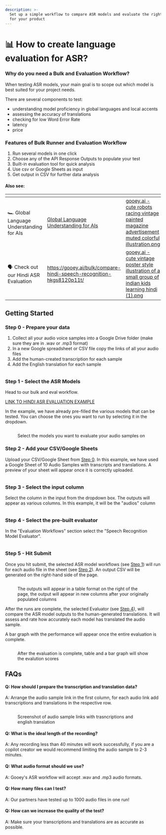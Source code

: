 ```yaml
---
description: >-
  Set up a simple workflow to compare ASR models and evaluate the right choice
  for your product
---
```


# 📊 How to create language evaluation for ASR?

### Why do you need a Bulk and Evaluation Workflow?

When testing ASR models, your main goal is to scope out which model is best suited for your project needs.&#x20;

There are several components to test:&#x20;

* understanding model proficiency in global languages and local accents
* assessing the accuracy of translations
* checking for low Word Error Rate
* latency
* price

### Features of Bulk Runner and Evaluation Workflow

1. Run several models in one click
2. Choose any of the API Response Outputs to populate your test
3. Built-in evaluation tool for quick analysis
4. Use csv or Google Sheets as input
5. Get output in CSV for further data analysis

#### Also see:

<table data-view="cards" data-full-width="true"><thead><tr><th></th><th data-hidden data-card-target data-type="content-ref"></th><th data-hidden data-card-cover data-type="files"></th></tr></thead><tbody><tr><td>🏎️ Global Language Understanding for AIs</td><td><a href="https://app.gitbook.com/s/leYcqBx5FRZcVr3wI4f4/global-language-understanding-for-ais">Global Language Understanding for AIs</a></td><td><a href="../../.gitbook/assets/gooey.ai - cute robots racing vintage painted magazine advertisement muted colorful illustration.png">gooey.ai - cute robots racing vintage painted magazine advertisement muted colorful illustration.png</a></td></tr><tr><td>🗣️ Check out our Hindi ASR Evaluation</td><td><a href="https://gooey.ai/bulk/compare-hindi-speech-recognition-hkgs8120p11t/">https://gooey.ai/bulk/compare-hindi-speech-recognition-hkgs8120p11t/</a></td><td><a href="../../.gitbook/assets/gooey.ai - cute vintage poster style illustration of a small group of indian kids learning hindi (1).png">gooey.ai - cute vintage poster style illustration of a small group of indian kids learning hindi (1).png</a></td></tr></tbody></table>

## Getting Started

### Step 0 - Prepare your data

1. Collect all your audio voice samples into a Google Drive folder (make sure they are in .wav or .mp3 format)
2. In a new Google spreadsheet or CSV file copy the links of all your audio files&#x20;
3. Add the human-created transcription for each sample
4. Add the English translation for each sample

<figure><img src="../../.gitbook/assets/Screenshot 2024-05-07 at 12.27.38 AM.png" alt=""><figcaption></figcaption></figure>

### Step 1 - Select the ASR Models

Head to our bulk and eval workflow.&#x20;

[LINK TO HINDI ASR EVALUATION EXAMPLE](https://gooey.ai/bulk/compare-hindi-speech-recognition-hkgs8120p11t/)

In the example, we have already pre-filled the various models that can be tested. You can choose the ones you want to run by selecting it in the dropdown.

<figure><img src="../../.gitbook/assets/Screenshot 2024-05-07 at 12.31.01 AM.png" alt=""><figcaption><p>Select the models you want to evaluate your audio samples on</p></figcaption></figure>

### Step 2 - Add your CSV/Google Sheets

Upload your CSV/Google Sheet from [Step 0](how-to-create-language-evaluation-for-asr.md#step-0-prepare-your-data). In this example, we have used a Google Sheet of 10 Audio Samples with transcripts and translations. A preview of your sheet will appear once it is correctly uploaded.&#x20;

<figure><img src="../../.gitbook/assets/Screenshot 2024-05-07 at 12.34.15 AM.png" alt=""><figcaption></figcaption></figure>

### Step 3 - Select the input column

Select the column in the input from the dropdown box. The outputs will appear as various columns. In this example, it will be the "audios" column

<figure><img src="../../.gitbook/assets/Screenshot 2024-05-07 at 12.36.40 AM.png" alt=""><figcaption></figcaption></figure>

### Step 4 - Select the pre-built evaluator

In the "Evaluation Workflows" section select the "Speech Recognition Model Evaluator".

<figure><img src="../../.gitbook/assets/Screenshot 2024-05-07 at 12.38.13 AM.png" alt=""><figcaption></figcaption></figure>

### Step 5 - Hit Submit

Once you hit submit, the selected ASR model workflows (see [Step 1](how-to-create-language-evaluation-for-asr.md#step-1-select-the-asr-models)) will run for each audio file in the sheet (see [Step 2](how-to-create-language-evaluation-for-asr.md#step-2-add-your-csv-google-sheets)). An output CSV will be generated on the right-hand side of the page.&#x20;

<figure><img src="../../.gitbook/assets/Screenshot 2024-05-07 at 12.47.58 AM.png" alt=""><figcaption><p>The outputs will appear in a table format on the right of the page, the output will appear in new columns after your originally populated columns</p></figcaption></figure>

After the runs are complete, the selected Evaluator (see [Step 4](how-to-create-language-evaluation-for-asr.md#step-4-select-the-pre-built-evaluator)), will compare the ASR model outputs to the human-generated translations. It will assess and rate how accurately each model has translated the audio sample.&#x20;

A bar graph with the performance will appear once the entire evaluation is complete.

<figure><img src="../../.gitbook/assets/Screenshot 2024-05-07 at 12.50.05 AM.png" alt=""><figcaption><p>After the evaluation is complete, table and a bar graph will show the evalution scores</p></figcaption></figure>



## FAQs

#### Q: How should I prepare the transcription and translation data?

A: Arrange the audio sample link in the first column, for each audio link add transcriptions and translations in the respective row.&#x20;

<figure><img src="../../.gitbook/assets/Screenshot 2024-05-08 at 11.08.26 PM.png" alt=""><figcaption><p>Screenshot of audio sample links with trasncriptions and english translation</p></figcaption></figure>

#### Q: What is the ideal length of the recording?

A: Any recording less than 40 minutes will work successfully, if you are a copilot creator we would recommend limiting the audio sample to 2-3 minutes.&#x20;

#### Q: What audio format should we use?

A: Gooey's ASR workflow will accept .wav and .mp3 audio formats.

#### Q: How many files can I test?&#x20;

A: Our partners have tested up to 1000 audio files in one run!&#x20;

#### Q: How can we increase the quality of the test?

A: Make sure your transcriptions and translations are as accurate as possible.&#x20;
